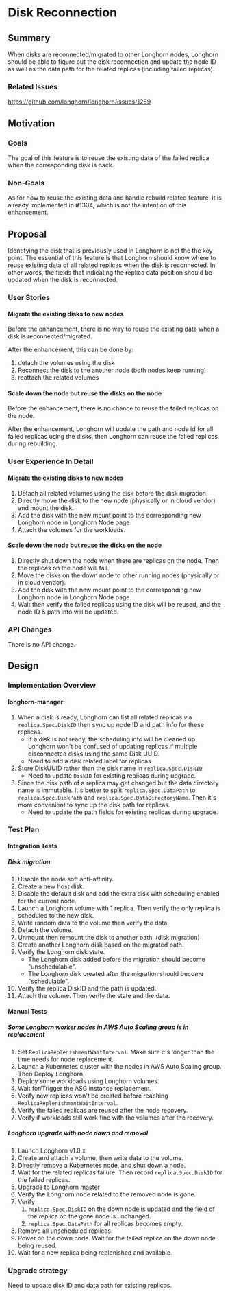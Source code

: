 # Disk Reconnection

## Summary
When disks are reconnected/migrated to other Longhorn nodes, Longhorn should be able to figure out the disk reconnection and update the node ID as well as the data path for the related replicas (including failed replicas). 

### Related Issues
https://github.com/longhorn/longhorn/issues/1269

## Motivation
### Goals
The goal of this feature is to reuse the existing data of the failed replica when the corresponding disk is back. 

### Non-Goals
As for how to reuse the existing data and handle rebuild related feature, it is already implemented in #1304, which is not the intention of this enhancement.

## Proposal
Identifying the disk that is previously used in Longhorn is not the the key point. The essential of this feature is that Longhorn should know where to reuse existing data of all related replicas when the disk is reconnected.
In other words, the fields that indicating the replica data position should be updated when the disk is reconnected.

### User Stories
#### Migrate the existing disks to new nodes
Before the enhancement, there is no way to reuse the existing data when a disk is reconnected/migrated. 

After the enhancement, this can be done by:
1. detach the volumes using the disk
2. Reconnect the disk to the another node (both nodes keep running)
3. reattach the related volumes

#### Scale down the node but reuse the disks on the node
Before the enhancement, there is no chance to reuse the failed replicas on the node.

After the enhancement, Longhorn will update the path and node id for all failed replicas using the disks, then Longhorn can reuse the failed replicas during rebuilding.

### User Experience In Detail
#### Migrate the existing disks to new nodes
1. Detach all related volumes using the disk before the disk migration.
2. Directly move the disk to the new node (physically or in cloud vendor) and mount the disk.
3. Add the disk with the new mount point to the corresponding new Longhorn node in Longhorn Node page.
4. Attach the volumes for the workloads.

#### Scale down the node but reuse the disks on the node
1. Directly shut down the node when there are replicas on the node. Then the replicas on the node will fail.
2. Move the disks on the down node to other running nodes (physically or in cloud vendor).
3. Add the disk with the new mount point to the corresponding new Longhorn node in Longhorn Node page.
4. Wait then verify the failed replicas using the disk will be reused, and the node ID & path info will be updated.

### API Changes
There is no API change.

## Design
### Implementation Overview
#### longhorn-manager:
1. When a disk is ready, Longhorn can list all related replicas via `replica.Spec.DiskID` then sync up node ID and path info for these replicas.
    - If a disk is not ready, the scheduling info will be cleaned up. Longhorn won't be confused of updating replicas if multiple disconnected disks using the same Disk UUID.
    - Need to add a disk related label for replicas. 
2. Store DiskUUID rather than the disk name in `replica.Spec.DiskID`
    - Need to update `DiskID` for existing replicas during upgrade.
3. Since the disk path of a replica may get changed but the data directory name is immutable. It's better to split `replica.Spec.DataPath` to `replica.Spec.DiskPath` and `replica.Spec.DataDirectoryName`. Then it's more convenient to sync up the disk path for replicas.
    - Need to update the path fields for existing replicas during upgrade.

### Test Plan
#### Integration Tests
##### Disk migration
1. Disable the node soft anti-affinity.
2. Create a new host disk.
3. Disable the default disk and add the extra disk with scheduling enabled for the current node.
4. Launch a Longhorn volume with 1 replica. 
   Then verify the only replica is scheduled to the new disk.
5. Write random data to the volume then verify the data.
6. Detach the volume.
7. Unmount then remount the disk to another path. (disk migration)
8. Create another Longhorn disk based on the migrated path.
9. Verify the Longhorn disk state.
   - The Longhorn disk added before the migration should become "unschedulable".
   - The Longhorn disk created after the migration should become "schedulable".
10. Verify the replica DiskID and the path is updated.
11. Attach the volume. Then verify the state and the data.

#### Manual Tests
##### Some Longhorn worker nodes in AWS Auto Scaling group is in replacement
1. Set `ReplicaReplenishmentWaitInterval`. Make sure it's longer than the time needs for node replacement.
2. Launch a Kubernetes cluster with the nodes in AWS Auto Scaling group. Then Deploy Longhorn.
3. Deploy some workloads using Longhorn volumes.
4. Wait for/Trigger the ASG instance replacement.
5. Verify new replicas won't be created before reaching `ReplicaReplenishmentWaitInterval`.
6. Verify the failed replicas are reused after the node recovery.
7. Verify if workloads still work fine with the volumes after the recovery.

##### Longhorn upgrade with node down and removal
1. Launch Longhorn v1.0.x
2. Create and attach a volume, then write data to the volume.
3. Directly remove a Kubernetes node, and shut down a node.
4. Wait for the related replicas failure. Then record `replica.Spec.DiskID` for the failed replicas.
5. Upgrade to Longhorn master
6. Verify the Longhorn node related to the removed node is gone.
7. Verify 
    1. `replica.Spec.DiskID` on the down node is updated and the field of the replica on the gone node is unchanged.
    2.  `replica.Spec.DataPath` for all replicas becomes empty.
8. Remove all unscheduled replicas.
9. Power on the down node. Wait for the failed replica on the down node being reused.
10. Wait for a new replica being replenished and available.

### Upgrade strategy
Need to update disk ID and data path for existing replicas.
